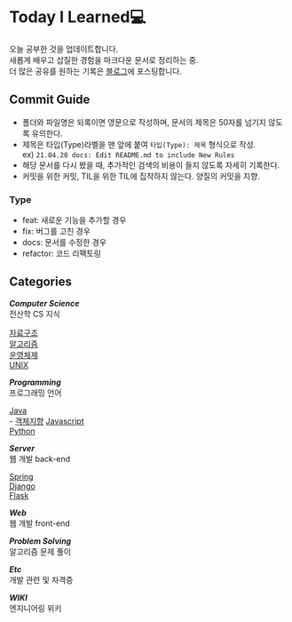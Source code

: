 # Today I Learned💻 
오늘 공부한 것을 업데이트합니다.  
새롭게 배우고 삽질한 경험을 마크다운 문서로 정리하는 중.   
더 많은 공유를 원하는 기록은 [블로그](https://journstory.tistory.com/)에 포스팅합니다.   

## Commit Guide  
- 폴더와 파일명은 되록이면 영문으로 작성하며, 문서의 제목은 50자를 넘기지 않도록 유의한다.    
- 제목은 타입(Type)라벨을 맨 앞에 붙여 `타입(Type): 제목` 형식으로 작성.  
ex) `21.04.20 docs: Edit README.md to include New Rules`  
- 해당 문서를 다시 봤을 때, 추가적인 검색의 비용이 들지 않도록 자세히 기록한다.  
- 커밋을 위한 커밋, TIL을 위한 TIL에 집착하지 않는다. 양질의 커밋을 지향.  
  
### Type  
- feat: 새로운 기능을 추가할 경우  
- fix: 버그를 고친 경우  
- docs: 문서를 수정한 경우  
- refactor: 코드 리팩토링
  
## Categories
**_Computer Science_**    
전산학 CS 지식   
    
[자료구조](Computer%20Science/Data%20Structure)  
[알고리즘](Computer%20Science/Alogorithm)  
[운영체제](Computer%20Science/Operating%20System)  
[UNIX](Computer%20Science/UNIX)  
  
**_Programming_**   
프로그래밍 언어 
    
[Java](Programming/JAVA)  
    - [객체지향](Programming/JAVA/Object%20Oriented-programming)
[Javascript](Programming/JavaScript)  
[Python](Programming/Python)  
  
**_Server_**    
웹 개발 back-end  
    
[Spring](Server/Spring)  
[Django](Server/Django)  
[Flask](Server/Flask)  
  
**_Web_**    
웹 개발 front-end  
    
**_Problem Solving_**    
알고리즘 문제 풀이  
    
**_Etc_**    
개발 관련 및 자격증  
     
**_WIKI_**    
엔지니어링 위키   